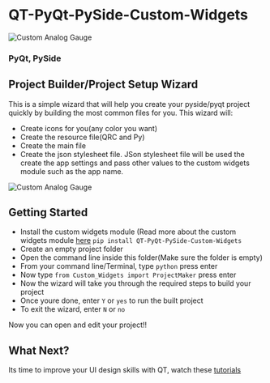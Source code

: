 # QT-PyQt-PySide-Custom-Widgets 
![Custom Analog Gauge](https://github.com/KhamisiKibet/QT-PyQt-PySide-Custom-Widgets/blob/main/images/qt-pyqt-pyside-project-maker.png?raw=true)

### PyQt, PySide
## Project Builder/Project Setup Wizard

This is a simple wizard that will help you create your pyside/pyqt project quickly by building the most common files for you.
This wizard will:

- Create icons for you(any color you want)
- Create the resource file(QRC and Py)
- Create the main file
- Create the json stylesheet file. JSon stylesheet file will be used the create the app settings and pass other values to the custom widgets module such as the app name.

![Custom Analog Gauge](https://github.com/KhamisiKibet/QT-PyQt-PySide-Custom-Widgets/blob/main/images/qt-pyqt-pyside-project-maker_1.png?raw=true)

## Getting Started

- Install the custom widgets module (Read more about the custom widgets module [here](https://github.com/KhamisiKibet/QT-PyQt-PySide-Custom-Widgets)
``pip install QT-PyQt-PySide-Custom-Widgets``
- Create an empty project folder
- Open the command line inside this folder(Make sure the folder is empty)
- From your command line/Terminal, type ``python`` press enter
- Now type ``from Custom_Widgets import ProjectMaker`` press enter
- Now the wizard will take you through the required steps to build your project
- Once youre done, enter ``Y`` or ``yes`` to run the built project
- To exit the wizard, enter ``N`` or ``no``

Now you can open and edit your project!!

## What Next?
Its time to improve your UI design skills with QT, watch these [tutorials](https://www.youtube.com/c/SpinnTV/videos)

